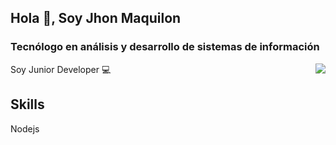 ## Hola 👋, Soy Jhon Maquilon

### Tecnólogo en análisis y desarrollo de sistemas de información

Soy Junior Developer 💻 <img align="right" src="![image](https://user-images.githubusercontent.com/83928959/165648377-bba697e5-affa-42d8-b021-6dd69785d955.png)
"/>


## Skills
Nodejs
<!--
**JFredMC/JFredMC** is a ✨ _special_ ✨ repository because its `README.md` (this file) appears on your GitHub profile.

Here are some ideas to get you started:

- 🔭 I’m currently working on ...
- 🌱 I’m currently learning ...
- 👯 I’m looking to collaborate on ...
- 🤔 I’m looking for help with ...
- 💬 Ask me about ...
- 📫 How to reach me: ...
- 😄 Pronouns: ...
- ⚡ Fun fact: ...
-->
